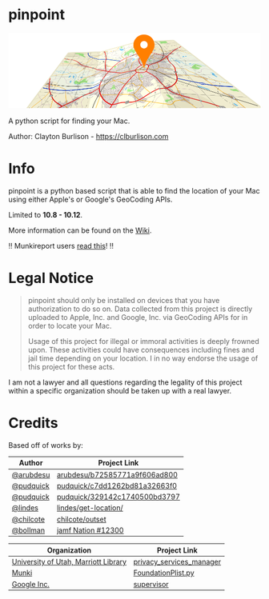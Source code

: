 pinpoint
===

![pinpoint logo](/support_files/pinpoint-logo-wide.png)

A python script for finding your Mac.

Author: Clayton Burlison - https://clburlison.com  


# Info

pinpoint is a python based script that is able to find the location of your Mac using either Apple's or Google's GeoCoding APIs.

Limited to **10.8 - 10.12**.

More information can be found on the [Wiki](https://github.com/clburlison/pinpoint/wiki).

:bangbang: Munkireport users [read this](https://github.com/clburlison/pinpoint/wiki/MunkiReport-Setup)! :bangbang:

# Legal Notice

> pinpoint should only be installed on devices that you have authorization to do so on. Data collected from this project is directly uploaded to Apple, Inc. and Google, Inc. via GeoCoding APIs for in order to locate your Mac.
>
> Usage of this project for illegal or immoral activities is deeply frowned upon. These activities could have consequences including fines and jail time depending on your location. I in no way endorse the usage of this project for these acts.

I am not a lawyer and all questions regarding the legality of this project within a specific organization should be taken up with a real lawyer.


# Credits
Based off of works by:  

| Author  |  Project Link |
|---|---|
| [@arubdesu](https://github.com/arubdesu) | [arubdesu/b72585771a9f606ad800](https://gist.github.com/arubdesu/b72585771a9f606ad800) |
| [@pudquick](https://github.com/pudquick) | [pudquick/c7dd1262bd81a32663f0](https://gist.github.com/pudquick/c7dd1262bd81a32663f0) |
| [@pudquick](https://github.com/pudquick) | [pudquick/329142c1740500bd3797](https://gist.github.com/pudquick/329142c1740500bd3797) |
| [@lindes](https://github.com/lindes)     | [lindes/get-location/](https://github.com/lindes/get-location/) |
| [@chilcote](https://github.com/chilcote) | [chilcote/outset](https://github.com/chilcote/outset/) |
| [@bollman](https://www.jamf.com/jamf-nation/users/1549/bollman)   | [jamf Nation #12300](https://jamfnation.jamfsoftware.com/discussion.html?id=12300) |

| Organization  |  Project Link |
|---|---|
| [University of Utah, Marriott Library](https://github.com/univ-of-utah-marriott-library-apple) | [privacy_services_manager](https://github.com/univ-of-utah-marriott-library-apple/privacy_services_manager) |
| [Munki](https://github.com/munki) | [FoundationPlist.py](https://github.com/munki/munki/blob/master/code/client/munkilib/FoundationPlist.py) |
| [Google Inc.](https://github.com/macops) | [supervisor](https://github.com/munki/munki/blob/master/code/client/supervisor) |
